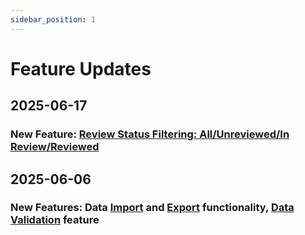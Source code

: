 ```yaml
---
sidebar_position: 1
---
```


# Feature Updates

## 2025-06-17

### New Feature: [Review Status Filtering: All/Unreviewed/In Review/Reviewed](/docs/user-guide/data-review.md#review-status-filtering-allunreviewedin-reviewreviewed)

## 2025-06-06

### New Features: Data [Import](/docs/user-guide/key-functions-introduction.md#data-import) and [Export](/docs/user-guide/key-functions-introduction.md#data-export) functionality, [Data Validation](/docs/user-guide/data-review.md#data-validation-data-check-button-pre-review-required-fields-check) feature
